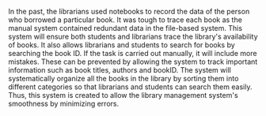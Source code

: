 In the past, the librarians used notebooks to record the data of the person who borrowed a particular book. It was tough to trace each book as the
manual system contained redundant data in the file-based system. This system will ensure both
students and librarians trace the library's availability of books. It also allows librarians and
students to search for books by searching the book ID.
If the task is carried out manually, it will include more mistakes. These can be prevented by allowing the system to track important information such as book
titles, authors and bookID. The system will systematically organize all the books in the library by
sorting them into different categories so that librarians and students can search them easily. Thus, this system
is created to allow the library management system's smoothness by minimizing errors.
